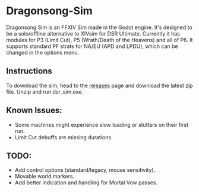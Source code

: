 # Dragonsong-Sim

Dragonsong Sim is an FFXIV Sim made in the Godot engine. It's designed to be a solo/offline alternative to XIVsim for DSR Ultimate. Currently it has modules for P3 (Limit Cut), P5 (Wrath/Death of the Heavens) and all of P6. It supports standard PF strats for NA/EU (APD and LPDU), which can be changed in the options menu.

## Instructions
To download the sim, head to the ⁠[releases](https://github.com/WCGH/Dragonsong-Sim/releases) page and download the latest zip file. Unzip and run dsr_sim.exe.

## Known Issues:
- Some machines might experience slow loading or stutters on their first run.
- Limit Cut debuffs are missing durations.

## TODO:
- Add control options (standard/legacy, mouse sensitivity).
- Movable world markers.
- Add better indication and handling for Mortal Vow passes.
